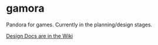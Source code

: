 gamora
======

Pandora for games. Currently in the planning/design stages.

[Design Docs are in the Wiki](https://github.com/ryankinal/gamora/wiki)
